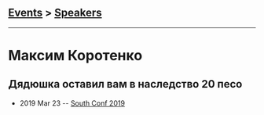 ## [Events](../README.md) > [Speakers](../speakers.md)
---

# Максим Коротенко

## Дядюшка оставил вам в наследство 20 песо
- 2019 Mar 23 -- [South Conf 2019](https://www.youtube.com/watch?v=nnQznMCW8xg)    
